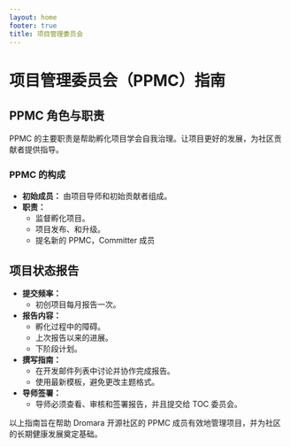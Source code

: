 ```yaml
---
layout: home
footer: true
title: 项目管理委员会
---
```


# 项目管理委员会（PPMC）指南

## PPMC 角色与职责

PPMC 的主要职责是帮助孵化项目学会自我治理。让项目更好的发展，为社区贡献者提供指导。

### PPMC 的构成

- **初始成员：** 由项目导师和初始贡献者组成。
- **职责：**
    - 监督孵化项目。
    - 项目发布、和升级。
    - 提名新的 PPMC，Committer 成员

## 项目状态报告

- **提交频率：**
    - 初创项目每月报告一次。
- **报告内容：**
    - 孵化过程中的障碍。
    - 上次报告以来的进展。
    - 下阶段计划。
- **撰写指南：**
    - 在开发邮件列表中讨论并协作完成报告。
    - 使用最新模板，避免更改主题格式。
- **导师签署：**
    - 导师必须查看、审核和签署报告，并且提交给 TOC 委员会。

以上指南旨在帮助 Dromara 开源社区的 PPMC 成员有效地管理项目，并为社区的长期健康发展奠定基础。